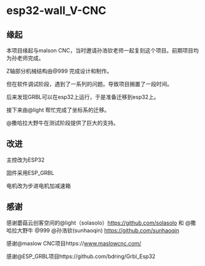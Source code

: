 # esp32-wall_V-CNC
## 缘起
本项目缘起与malson CNC，当时邀请孙浩钦老师一起复刻这个项目。前期项目均为孙老师完成。

Z轴部分机械结构由@999 完成设计和制作。

但在软件调试阶段，遇到了一系列的问题。导致项目搁置了一段时间。

后来发现GRBL可以在esp32上运行，于是准备迁移到esp32上。

接下来由@light 帮忙完成了坐标系的迁移。

@撒哈拉大野牛在测试阶段提供了巨大的支持。

## 改进
主控改为ESP32

固件采用ESP_GRBL

电机改为步进电机加减速箱


## 感谢
感谢蘑菇云创客空间的@light（solasolo）https://github.com/solasolo 和 @撒哈拉大野牛 @999 @孙浩钦(sunhaoqin) https://github.com/sunhaoqin

感谢@maslow CNC项目https://www.maslowcnc.com/

感谢@ESP_GRBL项目https://github.com/bdring/Grbl_Esp32

